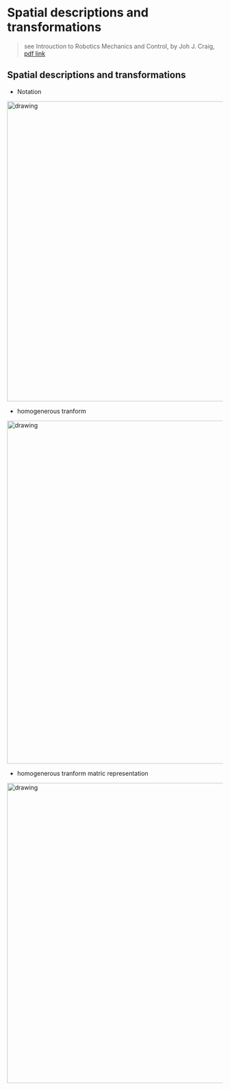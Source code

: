 # Spatial descriptions and transformations

> see Introuction to Robotics Mechanics and Control, by Joh J. Craig, [pdf link](https://www.changjiangcai.com/files/text-books/Introduction-to-Robotics-3rd-edition.pdf)

## Spatial descriptions and transformations

- Notation

<img src="../files/intro-robotics-01.png" alt="drawing" width="700"/>

- homogenerous tranform

<img src="../files/intro-robotics-02.png" alt="drawing" width="800"/>

- homogenerous tranform matric representation

<img src="../files/intro-robotics-03.png" alt="drawing" width="700"/>